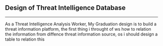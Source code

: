 ## Design of Threat Intelligence Database 

---

As a Threat Intelligence Analysis Worker,
My Graduation design is to build a threat information platform,
the first thing i throught of ws how to relation the information from diffence threat information source,
os i should design a table to relation this



